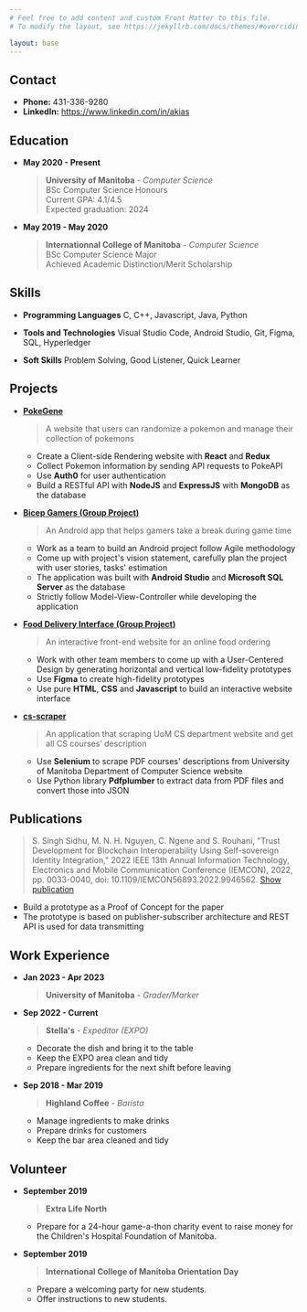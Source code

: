 ```yaml
---
# Feel free to add content and custom Front Matter to this file.
# To modify the layout, see https://jekyllrb.com/docs/themes/#overriding-theme-defaults

layout: base
---
```


## Contact

* **Phone:** 431-336-9280
* **LinkedIn:** <https://www.linkedin.com/in/akias>

## Education

* **May 2020 - Present**
  > **University of Manitoba** - _Computer Science_  
    BSc Computer Science Honours  
    Current GPA: 4.1/4.5  
    Expected graduation: 2024

* **May 2019 - May 2020**
  > **Internationnal College of Manitoba** - _Computer Science_  
    BSc Computer Science Major  
    Achieved Academic Distinction/Merit Scholarship

## Skills

* **Programming Languages**
  C, C++, Javascript, Java, Python
  <br>

* **Tools and Technologies**
  Visual Studio Code, Android Studio, Git, Figma, SQL, Hyperledger
  <br>

* **Soft Skills**
  Problem Solving, Good Listener, Quick Learner

## Projects

* [**PokeGene**](https://pokegene.surge.sh/collection/add)  
  > A website that users can randomize a pokemon and manage their collection of pokemons
    * Create a Client-side Rendering website with **React** and **Redux**
    * Collect Pokemon information by sending API requests to PokeAPI
    * Use **Auth0** for user authentication
    * Build a RESTful API with **NodeJS** and **ExpressJS** with **MongoDB** as the database

* [**Bicep Gamers (Group Project)**](https://bicepgamers.webflow.io/)  
  > An Android app that helps gamers take a break during game time
    * Work as a team to build an Android project follow Agile methodology
    * Come up with project's vision statement, carefully plan the project with user stories, tasks' estimation
    * The application was built with **Android Studio** and **Microsoft SQL Server** as the database
    * Strictly follow Model-View-Controller while developing the application

* [**Food Delivery Interface (Group Project)**](https://orbeat.surge.sh/)  
  > An interactive front-end website for an online food ordering
    * Work with other team members to come up with a User-Centered Design by generating horizontal and vertical low-fidelity prototypes
    * Use **Figma** to create high-fidelity prototypes
    * Use pure **HTML**, **CSS** and **Javascript** to build an interactive website interface

* [**cs-scraper**](https://github.com/namhai923/cs_scraper)
  > An application that scraping UoM CS department website and get all CS courses’ description
    * Use **Selenium** to scrape PDF courses' descriptions from University of Manitoba Department of Computer Science website
    * Use Python library **Pdfplumber** to extract data from PDF files and convert those into JSON

## Publications
> S. Singh Sidhu, M. N. H. Nguyen, C. Ngene and S. Rouhani, "Trust Development for Blockchain Interoperability Using Self-sovereign Identity Integration," 2022 IEEE 13th Annual Information Technology, Electronics and Mobile Communication Conference (IEMCON), 2022, pp. 0033-0040, doi: 10.1109/IEMCON56893.2022.9946562.
[Show publication](https://doi.org/10.1109/IEMCON56893.2022.9946562)

  * Build a prototype as a Proof of Concept for the paper
  * The prototype is based on publisher-subscriber architecture and REST API is used for data transmitting


## Work Experience

* **Jan 2023 - Apr 2023**
  > **University of Manitoba** - _Grader/Marker_

* **Sep 2022 - Current**
  > **Stella's** - _Expeditor (EXPO)_
    * Decorate the dish and bring it to the table
    * Keep the EXPO area clean and tidy
    * Prepare ingredients for the next shift before leaving
 
* **Sep 2018 - Mar 2019**
  > **Highland Coffee** - _Barista_
    * Manage ingredients to make drinks
    * Prepare drinks for customers
    * Keep the bar area cleaned and tidy

## Volunteer

* **September 2019**
  > **Extra Life North**  
    * Prepare for a 24-hour game-a-thon charity event to raise money for the Children's Hospital Foundation of Manitoba.
  
* **September 2019**
  > **International College of Manitoba Orientation Day**  
    * Prepare a welcoming party for new students.
    * Offer instructions to new students.
